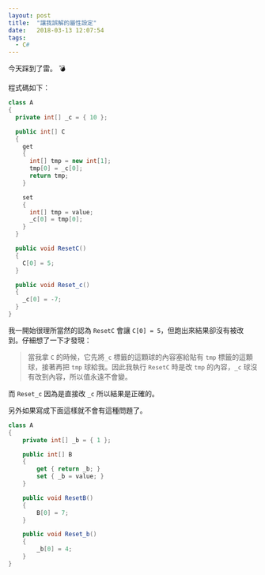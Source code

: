 ```yaml
---
layout: post
title:  "讓我誤解的屬性設定"
date:   2018-03-13 12:07:54
tags:
  - C#
---
```


今天踩到了雷。 :bomb:

<!-- more -->

程式碼如下：

``` cs
class A
{
  private int[] _c = { 10 };

  public int[] C
  {
    get
    {
      int[] tmp = new int[1];
      tmp[0] = _c[0];
      return tmp;
    }

    set
    {
      int[] tmp = value;
      _c[0] = tmp[0];
    }
  }

  public void ResetC()
  {
    C[0] = 5;
  }

  public void Reset_c()
  {
    _c[0] = -7;
  }
}
```

我一開始很理所當然的認為 `ResetC` 會讓 `C[0] = 5`，但跑出來結果卻沒有被改到。仔細想了一下才發現：

> 當我拿 `C` 的時候，它先將`_c` 標籤的這顆球的內容塞給貼有 `tmp` 標籤的這顆球，接著再把 `tmp` 球給我。因此我執行 `ResetC` 時是改 `tmp` 的內容，`_c` 球沒有改到內容，所以值永遠不會變。

而 `Reset_c` 因為是直接改 `_c` 所以結果是正確的。

另外如果寫成下面這樣就不會有這種問題了。

``` cs
class A
{
    private int[] _b = { 1 };

    public int[] B
    {
        get { return _b; }
        set { _b = value; }
    }

    public void ResetB()
    {
        B[0] = 7;
    }

    public void Reset_b()
    {
        _b[0] = 4;
    }
}
```
